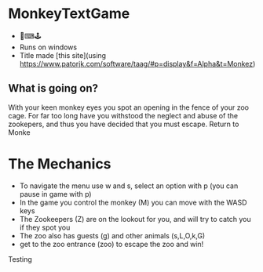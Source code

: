 # MonkeyTextGame
* 🐒⌨🕹
* Runs on windows
* Title made [this site](using https://www.patorjk.com/software/taag/#p=display&f=Alpha&t=Monkez)


What is going on?
-----------------
With your keen monkey eyes you spot an opening in the fence of your zoo cage.
For far too long have you withstood the neglect and abuse of the zookepers, and
thus you have decided that you must escape.
Return to Monke

The Mechanics
=============
* To navigate the menu use w and s, select an option with p (you can pause in game with p)
* In the game you control the monkey (M) you can move with the WASD keys
* The Zookeepers (Z) are on the lookout for you, and will try to catch you if they spot you
* The zoo also has guests (g) and other animals (s,L,O,k,G)
* get to the zoo entrance (zoo) to escape the zoo and win!

Testing
